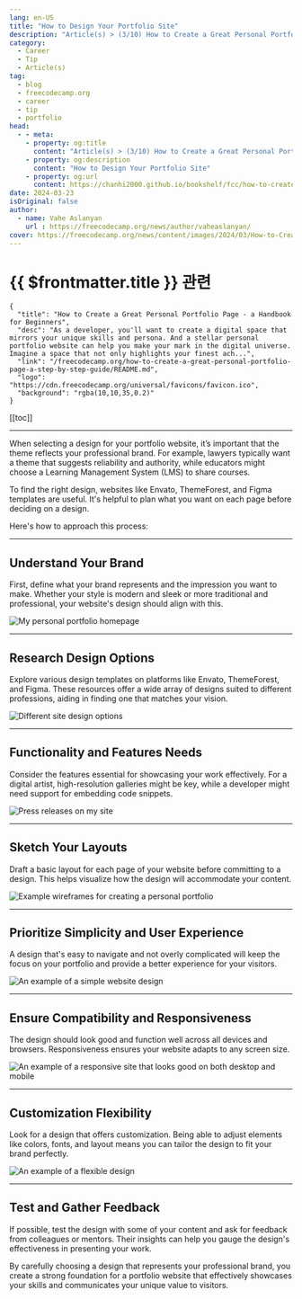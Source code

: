 ```yaml
---
lang: en-US
title: "How to Design Your Portfolio Site"
description: "Article(s) > (3/10) How to Create a Great Personal Portfolio Page - a Handbook for Beginners" 
category:
  - Career
  - Tip
  - Article(s)
tag:
  - blog
  - freecodecamp.org
  - career
  - tip
  - portfolio
head:
  - - meta:
    - property: og:title
      content: "Article(s) > (3/10) How to Create a Great Personal Portfolio Page - a Handbook for Beginners"
    - property: og:description
      content: "How to Design Your Portfolio Site"
    - property: og:url
      content: https://chanhi2000.github.io/bookshelf/fcc/how-to-create-a-great-personal-portfolio-page-a-step-by-step-guide/how-to-design-your-portfolio-site.html
date: 2024-03-23
isOriginal: false
author:
  - name: Vahe Aslanyan
    url : https://freecodecamp.org/news/author/vaheaslanyan/
cover: https://freecodecamp.org/news/content/images/2024/03/How-to-Create-a-Great-Personal-Portfolio-Page-Cover--1-.png
---
```


# {{ $frontmatter.title }} 관련

```component VPCard
{
  "title": "How to Create a Great Personal Portfolio Page - a Handbook for Beginners",
  "desc": "As a developer, you'll want to create a digital space that mirrors your unique skills and persona. And a stellar personal portfolio website can help you make your mark in the digital universe.  Imagine a space that not only highlights your finest ach...",
  "link": "/freecodecamp.org/how-to-create-a-great-personal-portfolio-page-a-step-by-step-guide/README.md",
  "logo": "https://cdn.freecodecamp.org/universal/favicons/favicon.ico",
  "background": "rgba(10,10,35,0.2)"
}
```

[[toc]]

---

<SiteInfo
  name="How to Create a Great Personal Portfolio Page - a Handbook for Beginners"
  desc="As a developer, you'll want to create a digital space that mirrors your unique skills and persona. And a stellar personal portfolio website can help you make your mark in the digital universe.  Imagine a space that not only highlights your finest ach..."
  url="https://freecodecamp.org/news/how-to-create-a-great-personal-portfolio-page-a-step-by-step-guide#heading-how-to-design-your-portfolio-site"
  logo="https://cdn.freecodecamp.org/universal/favicons/favicon.ico"
  preview="https://freecodecamp.org/news/content/images/2024/03/How-to-Create-a-Great-Personal-Portfolio-Page-Cover--1-.png"/>

When selecting a design for your portfolio website, it’s important that the theme reflects your professional brand. For example, lawyers typically want a theme that suggests reliability and authority, while educators might choose a Learning Management System (LMS) to share courses.

To find the right design, websites like Envato, ThemeForest, and Figma templates are useful. It's helpful to plan what you want on each page before deciding on a design.

Here's how to approach this process:

---

## Understand Your Brand

First, define what your brand represents and the impression you want to make. Whether your style is modern and sleek or more traditional and professional, your website's design should align with this.

![My personal portfolio homepage](https://freecodecamp.org/news/content/images/2024/03/image-75.png)

---

## Research Design Options

Explore various design templates on platforms like Envato, ThemeForest, and Figma. These resources offer a wide array of designs suited to different professions, aiding in finding one that matches your vision.

![Different site design options](https://freecodecamp.org/news/content/images/2024/03/image-76.png)

---

## Functionality and Features Needs

Consider the features essential for showcasing your work effectively. For a digital artist, high-resolution galleries might be key, while a developer might need support for embedding code snippets.

![Press releases on my site](https://freecodecamp.org/news/content/images/2024/03/image-77.png)

---

## Sketch Your Layouts

Draft a basic layout for each page of your website before committing to a design. This helps visualize how the design will accommodate your content.

![Example wireframes for creating a personal portfolio](https://freecodecamp.org/news/content/images/2024/03/image-78.png)

---

## Prioritize Simplicity and User Experience

A design that's easy to navigate and not overly complicated will keep the focus on your portfolio and provide a better experience for your visitors.

![An example of a simple website design](https://freecodecamp.org/news/content/images/2024/03/image-79.png)

---

## Ensure Compatibility and Responsiveness

The design should look good and function well across all devices and browsers. Responsiveness ensures your website adapts to any screen size.

![An example of a responsive site that looks good on both desktop and mobile](https://freecodecamp.org/news/content/images/2024/03/image-80.png)

---

## Customization Flexibility

Look for a design that offers customization. Being able to adjust elements like colors, fonts, and layout means you can tailor the design to fit your brand perfectly.

![An example of a flexible design](https://freecodecamp.org/news/content/images/2024/03/image-81.png)

---

## Test and Gather Feedback

If possible, test the design with some of your content and ask for feedback from colleagues or mentors. Their insights can help you gauge the design's effectiveness in presenting your work.

By carefully choosing a design that represents your professional brand, you create a strong foundation for a portfolio website that effectively showcases your skills and communicates your unique value to visitors.
